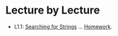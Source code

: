 # Lecture by Lecture

- L1.1: [Searching for Strings](https://hackmd.io/@alexhkurz/Sk555wUlu) ... [Homework](https://hackmd.io/@alexhkurz/rycnvMvgu).

